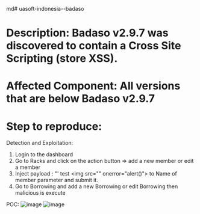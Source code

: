 md# uasoft-indonesia--badaso


# Description: Badaso v2.9.7 was discovered to contain a Cross Site Scripting (store XSS).

# Affected Component: All versions that are below Badaso v2.9.7

# Step to reproduce: 
Detection and Exploitation: 

1. Login to the dashboard 
2. Go to Racks and click on the action button => add a new member or edit a member 
2. Inject payload : "' test <img src=\"" onerror="alert()"> to Name of member parameter and submit it. 
3. Go to Borrowing and add a new Borrowing or edit Borrowing then malicious is execute


POC: 
![image](https://github.com/anh91/uasoft-indonesia--badaso/assets/132877337/e13c887f-e23c-403e-bcd6-65fc01a41917)
![image](https://github.com/anh91/uasoft-indonesia--badaso/assets/132877337/b4a25e3f-7109-4e3e-99fb-cfb3fac0cf2d)


